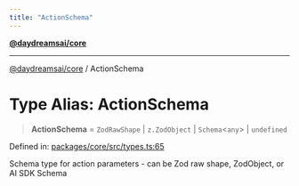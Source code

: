 ```yaml
---
title: "ActionSchema"
---
```


[**@daydreamsai/core**](./api-reference.md)

***

[@daydreamsai/core](./api-reference.md) / ActionSchema

# Type Alias: ActionSchema

> **ActionSchema** = `ZodRawShape` \| `z.ZodObject` \| `Schema`\<`any`\> \| `undefined`

Defined in: [packages/core/src/types.ts:65](https://github.com/dojoengine/daydreams/blob/612e9304717c546d301f9cac8c204de734cac957/packages/core/src/types.ts#L65)

Schema type for action parameters - can be Zod raw shape, ZodObject, or AI SDK Schema

